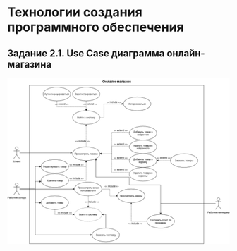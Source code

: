 # Технологии создания программного обеспечения
## Задание 2.1. Use Case диаграмма онлайн-магазина

![alt-text](2_1.drawio.png)
